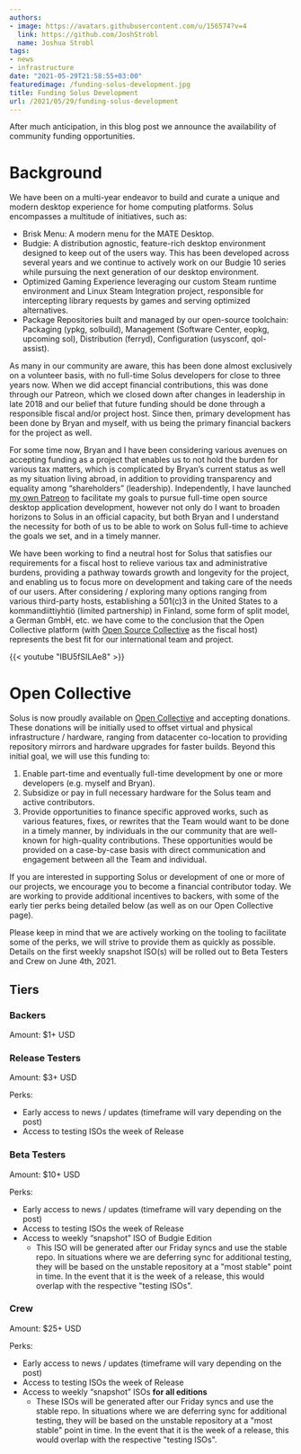 ```yaml
---
authors:
- image: https://avatars.githubusercontent.com/u/156574?v=4
  link: https://github.com/JoshStrobl
  name: Joshua Strobl
tags:
- news
- infrastructure
date: "2021-05-29T21:58:55+03:00"
featuredimage: /funding-solus-development.jpg
title: Funding Solus Development
url: /2021/05/29/funding-solus-development
---
```


After much anticipation, in this blog post we announce the availability of community funding opportunities.
<!--more-->

# Background

We have been on a multi-year endeavor to build and curate a unique and modern desktop experience for home computing platforms. Solus encompasses a multitude of initiatives, such as:

- Brisk Menu: A modern menu for the MATE Desktop.
- Budgie: A distribution agnostic, feature-rich desktop environment designed to keep out of the users way. This has been developed across several years and we continue to actively work on our Budgie 10 series while pursuing the next generation of our desktop environment.
- Optimized Gaming Experience leveraging our custom Steam runtime environment and Linux Steam Integration project, responsible for intercepting library requests by games and serving optimized alternatives.
- Package Repositories built and managed by our open-source toolchain: Packaging (ypkg, solbuild), Management (Software Center, eopkg, upcoming sol), Distribution (ferryd), Configuration (usysconf, qol-assist).

As many in our community are aware, this has been done almost exclusively on a volunteer basis, with no full-time Solus developers for close to three years now. When we did accept financial contributions, this was done through our Patreon, which we closed down after changes in leadership in late 2018 and our belief that future funding should be done through a responsible fiscal and/or project host. Since then, primary development has been done by Bryan and myself, with us being the primary financial backers for the project as well.

For some time now, Bryan and I have been considering various avenues on accepting funding as a project that enables us to not hold the burden for various tax matters, which is complicated by Bryan’s current status as well as my situation living abroad, in addition to providing transparency and equality among “shareholders” (leadership). Independently, I have launched [my own Patreon](https://patreon.com/joshuastrobl) to facilitate my goals to pursue full-time open source desktop application development, however not only do I want to broaden horizons to Solus in an official capacity, but both Bryan and I understand the necessity for both of us to be able to work on Solus full-time to achieve the goals we set, and in a timely manner.

We have been working to find a neutral host for Solus that satisfies our requirements for a fiscal host to relieve various tax and administrative burdens, providing a pathway towards growth and longevity for the project, and enabling us to focus more on development and taking care of the needs of our users. After considering / exploring many options ranging from various third-party hosts, establishing a 501(c)3 in the United States to a kommandiittiyhtiö (limited partnership) in Finland, some form of split model, a German GmbH, etc. we have come to the conclusion that the Open Collective platform (with [Open Source Collective](https://www.oscollective.org/) as the fiscal host) represents the best fit for our international team and project.

{{< youtube "IBU5fSILAe8" >}}

# Open Collective

Solus is now proudly available on [Open Collective](https://opencollective.com/getsolus) and accepting donations. These donations will be initially used to offset virtual and physical infrastructure / hardware, ranging from datacenter co-location to providing repository mirrors and hardware upgrades for faster builds. Beyond this initial goal, we will use this funding to:

1. Enable part-time and eventually full-time development by one or more developers (e.g. myself and Bryan).
2. Subsidize or pay in full necessary hardware for the Solus team and active contributors.
3. Provide opportunities to finance specific approved works, such as various features, fixes, or rewrites that the Team would want to be done in a timely manner, by individuals in the our community that are well-known for high-quality contributions. These opportunities would be provided on a case-by-case basis with direct communication and engagement between all the Team and individual.

If you are interested in supporting Solus or development of one or more of our projects, we encourage you to become a financial contributor today. We are working to provide additional incentives to backers, with some of the early tier perks being detailed below (as well as on our Open Collective page).

Please keep in mind that we are actively working on the tooling to facilitate some of the perks, we will strive to provide them as quickly as possible. Details on the first weekly snapshot ISO(s) will be rolled out to Beta Testers and Crew on June 4th, 2021.

## Tiers

### Backers

Amount: $1+ USD

### Release Testers

Amount: $3+ USD

Perks:

- Early access to news / updates (timeframe will vary depending on the post)
- Access to testing ISOs the week of Release

### Beta Testers

Amount: $10+ USD

Perks:

- Early access to news / updates (timeframe will vary depending on the post)
- Access to testing ISOs the week of Release
- Access to weekly “snapshot” ISO of Budgie Edition
  - This ISO will be generated after our Friday syncs and use the stable repo. In situations where we are deferring sync for additional testing, they will be based on the unstable repository at a "most stable" point in time. In the event that it is the week of a release, this would overlap with the respective "testing ISOs".

### Crew

Amount: $25+ USD

Perks:

- Early access to news / updates (timeframe will vary depending on the post)
- Access to testing ISOs the week of Release
- Access to weekly “snapshot” ISOs **for all editions**
  - These ISOs will be generated after our Friday syncs and use the stable repo. In situations where we are deferring sync for additional testing, they will be based on the unstable repository at a "most stable" point in time. In the event that it is the week of a release, this would overlap with the respective "testing ISOs".